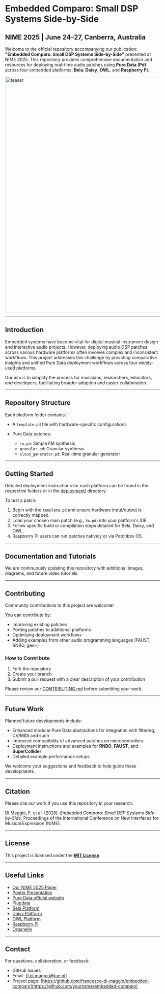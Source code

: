 # Embedded Comparo: Small DSP Systems Side-by-Side

## NIME 2025 | June 24–27, Canberra, Australia

Welcome to the official repository accompanying our publication: **"Embedded Comparo: Small DSP Systems Side-by-Side"** presented at NIME 2025. This repository provides comprehensive documentation and resources for deploying real-time audio patches using **Pure Data (Pd)** across four embedded platforms: **Bela**, **Daisy**, **OWL**, and **Raspberry Pi**.

<p align="left">
  <img alt="teaser" src="![teaser-NIME25](https://github.com/user-attachments/assets/8629600a-b368-4c10-9982-a071cd52097f)" width="765">
</p>

---

## Introduction

Embedded systems have become vital for digital musical instrument design and interactive audio projects. However, deploying audio DSP patches across various hardware platforms often involves complex and inconsistent workflows. This project addresses this challenge by providing comparative insights and unified Pure Data deployment workflows across four widely-used platforms.

Our aim is to simplify the process for musicians, researchers, educators, and developers, facilitating broader adoption and easier collaboration.

---

## Repository Structure

Each platform folder contains:

* A `template.pd` file with hardware-specific configurations
* Pure Data patches:

  * `fm.pd`: Simple FM synthesis
  * `granular.pd`: Granular synthesis
  * `cloud_generator.pd`: Real-time granular generator

---

## Getting Started

Detailed deployment instructions for each platform can be found in the respective folders or in the [deployment/](./deployment/) directory.

To test a patch:

1. Begin with the `template.pd` and ensure hardware input/output is correctly mapped.
2. Load your chosen main patch (e.g., `fm.pd`) into your platform's IDE.
3. Follow specific build or compilation steps detailed for Bela, Daisy, and OWL.
4. Raspberry Pi users can run patches natively or via Patchbox OS.

---

## Documentation and Tutorials

We are continuously updating this repository with additional images, diagrams, and future video tutorials. 

---

## Contributing

Community contributions to this project are welcome!

You can contribute by:

* Improving existing patches
* Porting patches to additional platforms
* Optimizing deployment workflows
* Adding examples from other audio programming languages (FAUST, RNBO, gen\~)

### How to Contribute

1. Fork the repository
2. Create your branch
3. Submit a pull request with a clear description of your contribution

Please review our [CONTRIBUTING.md](./CONTRIBUTING.md) before submitting your work.

---

## Future Work

Planned future developments include:

* Enhanced modular Pure Data abstractions for integration with filtering, CV/MIDI and such
* Improved compatibility of advanced patches on microcontrollers
* Deployment instructions and examples for **RNBO**, **FAUST**, and **SuperCollider**
* Detailed example performance setups

We welcome your suggestions and feedback to help guide these developments.

---

## Citation

Please cite our work if you use this repository in your research:

Di Maggio, F. et al. (2025). *Embedded Comparo: Small DSP Systems Side-by-Side*. Proceedings of the International Conference on New Interfaces for Musical Expression (NIME).

---

## License

This project is licensed under the [**MIT License**](LICENSE.md).

---

## Useful Links

* [Our NIME 2025 Paper](#)
* [Poster Presentation](#)
* [Pure Data official website](https://puredata.info)
* [Plugdata](https://plugdata.org)
* [Bela Platform](https://bela.io)
* [Daisy Platform](https://electro-smith.com/daisy)
* [OWL Platform](https://www.rebeltech.org/product/owl/)
* [Raspberry Pi](https://www.raspberrypi.com)
* [Organelle](https://www.critterandguitari.com/organelle)

---

## Contact

For questions, collaboration, or feedback:

* GitHub Issues
* Email: \[[f.di.maggio@tue.nl](mailto:f.di.maggio@tue.nl)]
* Project page: [https://github.com/francesco-di-maggio/embedded-comparo](https://github.com/yourname/embedded-comparo)
